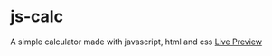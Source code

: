 # js-calc
A simple calculator made with javascript, html and css 
[Live Preview](taachii.github.io/js-calc/)
